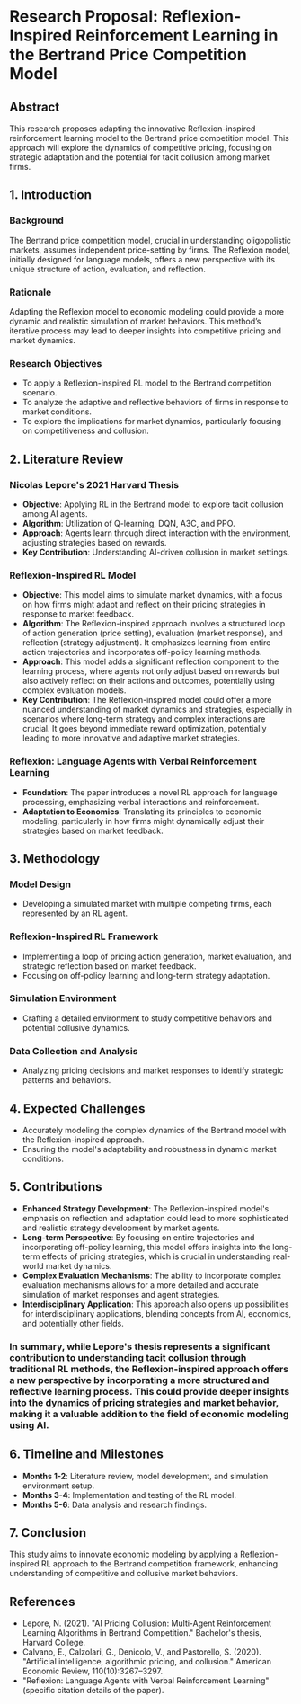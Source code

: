 # Research Proposal: Reflexion-Inspired Reinforcement Learning in the Bertrand Price Competition Model

## Abstract
This research proposes adapting the innovative Reflexion-inspired reinforcement learning model to the Bertrand price competition model. This approach will explore the dynamics of competitive pricing, focusing on strategic adaptation and the potential for tacit collusion among market firms.

## 1. Introduction
### Background
The Bertrand price competition model, crucial in understanding oligopolistic markets, assumes independent price-setting by firms. The Reflexion model, initially designed for language models, offers a new perspective with its unique structure of action, evaluation, and reflection.

### Rationale
Adapting the Reflexion model to economic modeling could provide a more dynamic and realistic simulation of market behaviors. This method’s iterative process may lead to deeper insights into competitive pricing and market dynamics.

### Research Objectives
- To apply a Reflexion-inspired RL model to the Bertrand competition scenario.
- To analyze the adaptive and reflective behaviors of firms in response to market conditions.
- To explore the implications for market dynamics, particularly focusing on competitiveness and collusion.

## 2. Literature Review
### Nicolas Lepore's 2021 Harvard Thesis
- **Objective**: Applying RL in the Bertrand model to explore tacit collusion among AI agents.
- **Algorithm**: Utilization of Q-learning, DQN, A3C, and PPO.
- **Approach**: Agents learn through direct interaction with the environment, adjusting strategies based on rewards.
- **Key Contribution**: Understanding AI-driven collusion in market settings.

### Reflexion-Inspired RL Model
- **Objective**:  This model aims to simulate market dynamics, with a focus on how firms might adapt and reflect on their pricing strategies in response to market feedback.
- **Algorithm**: The Reflexion-inspired approach involves a structured loop of action generation (price setting), evaluation (market response), and reflection (strategy adjustment). It emphasizes learning from entire action trajectories and incorporates off-policy learning methods.
- **Approach**: This model adds a significant reflection component to the learning process, where agents not only adjust based on rewards but also actively reflect on their actions and outcomes, potentially using complex evaluation models.
- **Key Contribution**: The Reflexion-inspired model could offer a more nuanced understanding of market dynamics and strategies, especially in scenarios where long-term strategy and complex interactions are crucial. It goes beyond immediate reward optimization, potentially leading to more innovative and adaptive market strategies.

### Reflexion: Language Agents with Verbal Reinforcement Learning
- **Foundation**: The paper introduces a novel RL approach for language processing, emphasizing verbal interactions and reinforcement.
- **Adaptation to Economics**: Translating its principles to economic modeling, particularly in how firms might dynamically adjust their strategies based on market feedback.

## 3. Methodology
### Model Design
- Developing a simulated market with multiple competing firms, each represented by an RL agent.

### Reflexion-Inspired RL Framework
- Implementing a loop of pricing action generation, market evaluation, and strategic reflection based on market feedback.
- Focusing on off-policy learning and long-term strategy adaptation.

### Simulation Environment
- Crafting a detailed environment to study competitive behaviors and potential collusive dynamics.

### Data Collection and Analysis
- Analyzing pricing decisions and market responses to identify strategic patterns and behaviors.

## 4. Expected Challenges
- Accurately modeling the complex dynamics of the Bertrand model with the Reflexion-inspired approach.
- Ensuring the model's adaptability and robustness in dynamic market conditions.

## 5. Contributions
- **Enhanced Strategy Development**: The Reflexion-inspired model's emphasis on reflection and adaptation could lead to more sophisticated and realistic strategy development by market agents.
- **Long-term Perspective**: By focusing on entire trajectories and incorporating off-policy learning, this model offers insights into the long-term effects of pricing strategies, which is crucial in understanding real-world market dynamics.
- **Complex Evaluation Mechanisms**: The ability to incorporate complex evaluation mechanisms allows for a more detailed and accurate simulation of market responses and agent strategies.
- **Interdisciplinary Application**: This approach also opens up possibilities for interdisciplinary applications, blending concepts from AI, economics, and potentially other fields.
### In summary, while Lepore's thesis represents a significant contribution to understanding tacit collusion through traditional RL methods, the Reflexion-inspired approach offers a new perspective by incorporating a more structured and reflective learning process. This could provide deeper insights into the dynamics of pricing strategies and market behavior, making it a valuable addition to the field of economic modeling using AI.

## 6. Timeline and Milestones
- **Months 1-2**: Literature review, model development, and simulation environment setup.
- **Months 3-4**: Implementation and testing of the RL model.
- **Months 5-6**: Data analysis and research findings.

## 7. Conclusion
This study aims to innovate economic modeling by applying a Reflexion-inspired RL approach to the Bertrand competition framework, enhancing understanding of competitive and collusive market behaviors.

## References
- Lepore, N. (2021). "AI Pricing Collusion: Multi-Agent Reinforcement Learning Algorithms in Bertrand Competition." Bachelor's thesis, Harvard College.
- Calvano, E., Calzolari, G., Denicolo, V., and Pastorello, S. (2020). "Artificial intelligence, algorithmic pricing, and collusion." American Economic Review, 110(10):3267–3297.
- "Reflexion: Language Agents with Verbal Reinforcement Learning" (specific citation details of the paper).
